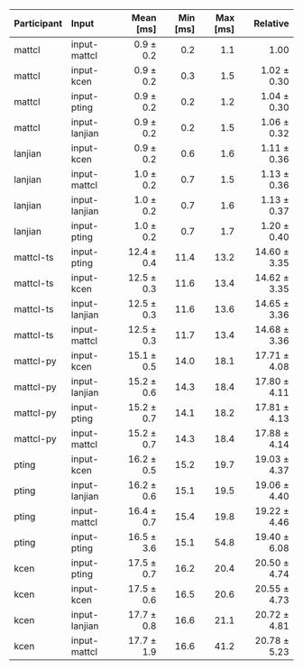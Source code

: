 | Participant | Input | Mean [ms] | Min [ms] | Max [ms] | Relative |
|:---|:---|---:|---:|---:|---:|
| mattcl | input-mattcl | 0.9 ± 0.2 | 0.2 | 1.1 | 1.00 |
| mattcl | input-kcen | 0.9 ± 0.2 | 0.3 | 1.5 | 1.02 ± 0.30 |
| mattcl | input-pting | 0.9 ± 0.2 | 0.2 | 1.2 | 1.04 ± 0.30 |
| mattcl | input-lanjian | 0.9 ± 0.2 | 0.2 | 1.5 | 1.06 ± 0.32 |
| lanjian | input-kcen | 0.9 ± 0.2 | 0.6 | 1.6 | 1.11 ± 0.36 |
| lanjian | input-mattcl | 1.0 ± 0.2 | 0.7 | 1.5 | 1.13 ± 0.36 |
| lanjian | input-lanjian | 1.0 ± 0.2 | 0.7 | 1.6 | 1.13 ± 0.37 |
| lanjian | input-pting | 1.0 ± 0.2 | 0.7 | 1.7 | 1.20 ± 0.40 |
| mattcl-ts | input-pting | 12.4 ± 0.4 | 11.4 | 13.2 | 14.60 ± 3.35 |
| mattcl-ts | input-kcen | 12.5 ± 0.3 | 11.6 | 13.4 | 14.62 ± 3.35 |
| mattcl-ts | input-lanjian | 12.5 ± 0.3 | 11.6 | 13.6 | 14.65 ± 3.36 |
| mattcl-ts | input-mattcl | 12.5 ± 0.3 | 11.7 | 13.4 | 14.68 ± 3.36 |
| mattcl-py | input-kcen | 15.1 ± 0.5 | 14.0 | 18.1 | 17.71 ± 4.08 |
| mattcl-py | input-lanjian | 15.2 ± 0.6 | 14.3 | 18.4 | 17.80 ± 4.11 |
| mattcl-py | input-pting | 15.2 ± 0.7 | 14.1 | 18.2 | 17.81 ± 4.13 |
| mattcl-py | input-mattcl | 15.2 ± 0.7 | 14.3 | 18.4 | 17.88 ± 4.14 |
| pting | input-kcen | 16.2 ± 0.5 | 15.2 | 19.7 | 19.03 ± 4.37 |
| pting | input-lanjian | 16.2 ± 0.6 | 15.1 | 19.5 | 19.06 ± 4.40 |
| pting | input-mattcl | 16.4 ± 0.7 | 15.4 | 19.8 | 19.22 ± 4.46 |
| pting | input-pting | 16.5 ± 3.6 | 15.1 | 54.8 | 19.40 ± 6.08 |
| kcen | input-pting | 17.5 ± 0.7 | 16.2 | 20.4 | 20.50 ± 4.74 |
| kcen | input-kcen | 17.5 ± 0.6 | 16.5 | 20.6 | 20.55 ± 4.73 |
| kcen | input-lanjian | 17.7 ± 0.8 | 16.6 | 21.1 | 20.72 ± 4.81 |
| kcen | input-mattcl | 17.7 ± 1.9 | 16.6 | 41.2 | 20.78 ± 5.23 |
